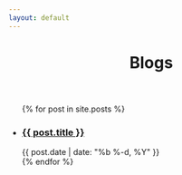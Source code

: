 ```yaml
---
layout: default
---
```


<div class="home">
  <div class="post">
    <header class="post-header">
      <h1 class="post-title">Blogs</h1>
    </header>
    <ul class="post-list">
        {% for post in site.posts %}
          <li>
            <h3>
              <a class="post-link" href="{{ post.url | prepend: site.baseurl }}">{{ post.title }}</a>
            </h3>
            <div class="post-meta">{{ post.date | date: "%b %-d, %Y" }}</div>
          </li>
        {% endfor %}
    </ul>
  </div>
</div>